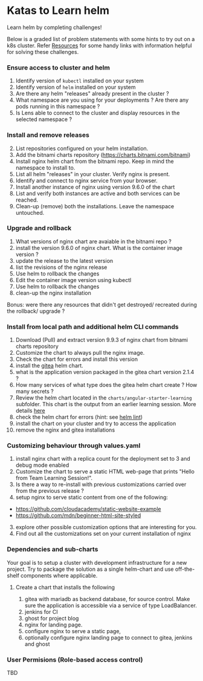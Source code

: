 # Katas to Learn helm

Learn helm by completing challenges!

Below is a graded list of problem statements with some hints to try out on a k8s cluster. Refer [Resources](resources.md) for some handy links with information helpful for solving these challenges.

### Ensure access to cluster and helm
1. Identify version of `kubectl` installed on your system
1. Identify version of `helm` installed on your system
2. Are there any helm "releases" already present in the cluster ?
3. What namespace are you using for your deployments ? Are there any pods running in this namespace ?
4. Is Lens able to connect to the cluster and display resources in the selected namespace ?
### Install and remove releases

2. List repositories configured on your helm installation.
3. Add the bitnami charts repository (https://charts.bitnami.com/bitnami)
4. Install nginx helm chart from the bitnami repo. Keep in mind the namespace to install to.
5. List all helm "releases" in your cluster. Verify nginx is present.
6. Identify and connect to nginx service from your browser.
7. Install another instance of nginx using version 9.6.0 of the chart
8. List and verify both instances are active and both services can be reached.
9. Clean-up (remove) both the installations. Leave the namespace untouched.

### Upgrade and rollback
1. What versions of nginx chart are avaiable in the bitnami repo ?
2. install the version 9.6.0 of nginx chart. What is the container image version ?
3. update the release to the latest version
6. list the revisions of the nginx release
4. Use helm to rollback the changes
5. Edit the container image version using kubectl
4. Use helm to rollback the changes
6. clean-up the nginx installation

Bonus: were there any resources that didn't get destroyed/ recreated during the rollback/ upgrade ?

### Install from local path and additional helm CLI commands
1. Download (Pull) and extract version 9.9.3 of nginx chart from bitnami charts repository
2. Customize the chart to always pull the nginx image.
4. Check the chart for errors and install this version
4. install the [gitea](https://artifacthub.io/packages/helm/gitea/gitea) helm chart.
5. what is the application version packaged in the gitea chart version 2.1.4 ?
6. How many services of what type does the gitea helm chart create ? How many secrets ?
2. Review the helm chart located in the `charts/angular-starter-learning` subfolder.
   This chart is the output from an earlier learning session. More details [here](https://github.com/meenakshi-koushik/angular-starter-learning)
3. check the helm chart for errors (hint: see [helm lint](https://docs.helm.sh/docs/helm/helm_lint/))
4. install the chart on your cluster and try to access the application
5. remove the nginx and gitea installations

### Customizing behaviour through values.yaml
1. install nginx chart with a replica count for the deployment set to 3 and debug mode enabled
3. Customize the chart to serve a static HTML web-page that prints "Hello from Team Learning Session!". 
3. Is there a way to re-install with previous customizations carried over from the previous release ?
2. setup nginx to serve static content from one of the following:

  *  https://github.com/cloudacademy/static-website-example
  *  https://github.com/mdn/beginner-html-site-styled
3. explore other possible customization options that are interesting for you.
4. Find out all the customizations set on your current installation of nginx

### Dependencies and sub-charts

Your goal is to setup a cluster with development infrastructure for a new project. Try to package the solution as a single helm-chart and use off-the-shelf components where applicable.

1. Create a chart that installs the following

    1. gitea with mariadb as backend database, for source control. Make sure the application is accessible via a service of type LoadBalancer.
    1. jenkins for CI
    1. ghost for project blog
    1. nginx for landing page. 
    1. configure nginx to serve a static page, 
    1. optionally configure nginx landing page to connect to gitea, jenkins and ghost
### User Permisions (Role-based access control)

TBD
